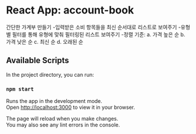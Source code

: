 # React App: account-book

간단한 가계부 만들기 -입력받은 소비 항목들을 최신 순서대로 리스트로 보여주기 -유형별 필터를 통해 유형에 맞춰 필터링된 리스트 보여주기 -정렬 기준:
a. 가격 높은 순
b. 가격 낮은 순
c. 최신 순
d. 오래된 순

## Available Scripts

In the project directory, you can run:

### `npm start`

Runs the app in the development mode.\
Open [http://localhost:3000](http://localhost:3000) to view it in your browser.

The page will reload when you make changes.\
You may also see any lint errors in the console.
